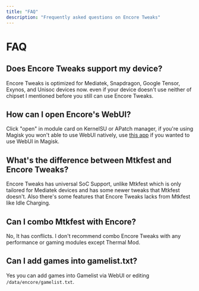 ```yaml
---
title: "FAQ"
description: "Frequently asked questions on Encore Tweaks"
---
```


# FAQ

## Does Encore Tweaks support my device?
Encore Tweaks is optimized for Mediatek, Snapdragon, Google Tensor, Exynos, and Unisoc devices now. even if your device doesn't use neither of chipset I mentioned before you still can use Encore Tweaks.

## How can I open Encore's WebUI?
Click "open" in module card on KernelSU or APatch manager, if you're using Magisk you won't able to use WebUI natively, use [this app](https://t.me/rem01schannel/636) if you wanted to use WebUI in Magisk.

## What's the difference between Mtkfest and Encore Tweaks?
Encore Tweaks has universal SoC Support, unlike Mtkfest which is only tailored for Mediatek devices and has some newer tweaks that Mtkfest doesn't. Also there's some features that Encore Tweaks lacks from Mtkfest like Idle Charging.

## Can I combo Mtkfest with Encore?
No, It has conflicts. I don't recommend combo Encore Tweaks with any performance or gaming modules except Thermal Mod.

## Can I add games into gamelist.txt?
Yes you can add games into Gamelist via WebUI or editing <code>/data/encore/gamelist.txt</code>.
